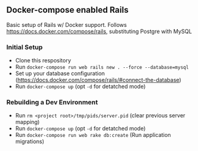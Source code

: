 ## Docker-compose enabled Rails
Basic setup of Rails w/ Docker support. Follows https://docs.docker.com/compose/rails, substituting Postgre with MySQL

### Initial Setup
- Clone this respository
- Run `docker-compose run web rails new . --force --database=mysql`
- Set up your database configuration (https://docs.docker.com/compose/rails/#connect-the-database)
- Run `docker-compose up` (opt `-d` for detatched mode)

### Rebuilding a Dev Environment
- Run `rm <project root>/tmp/pids/server.pid` (clear previous server mapping)
- Run `docker-compose up` (opt `-d` for detatched mode)
- Run `docker-compose run web rake db:create` (Run application migrations)
